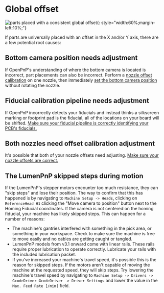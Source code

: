 # Global offset

![parts placed with a consistent global offset](img/global-offset.webp){: style="width:60%;margin-left:10%;"}

If parts are universally placed with an offset in the X and/or Y axis, there are a few potential root causes:

## Bottom camera position needs adjustment

If OpenPnP's understanding of where the bottom camera is located is incorrect, part placements can also be incorrect. Perform a [nozzle offset calibration](../calibration/6-nozzle-offset/index.md) on one nozzle, then immediately [set the bottom camera position](../calibration/7-bottom-camera-position/index.md) without rotating the nozzle.

## Fiducial calibration pipeline needs adjustment

If OpenPnP incorrectly detects your fiducials and instead thinks a silkscreen marking or footprint pad is the fiducial, all of the locations on your board will be shifted. [Make sure your fiducial pipeline is correctly identifying your PCB's fiducials.](../vision-pipeline-adjustment/3-pcb-fiducial-pipeline.md)

## Both nozzles need offset calibration adjustment

It's possible that both of your nozzle offsets need adjusting. [Make sure your nozzle offsets are correct.](../calibration/6-nozzle-offset/index.md)

## The LumenPnP skipped steps during motion

If the LumenPnP's stepper motors encounter too much resistance, they can "skip steps" and lose their position. The way to confirm that this has happened is by navigating to `Machine Setup -> Heads`, clicking on `ReferenceHead H1` clicking the "Move camera to position" button next to the Homing Fiducial coordinates. If the camera is not centered on the homing fiducial, your machine has likely skipped steps. This can happen for a number of reasons:

- The machine's gantries interfered with something in the pick area, or something in your workspace. Check to make sure the machine is free to move easily and no cables are getting caught or tangled.
- LumenPnP models from v3.1 onward come with linear rails. These rails require proper lubrication to operate correctly. Lubricate your rails with the included lubrication packet.
- If you've increased your machine's travel speed, it's possible this is the reason for skipped steps. If the motors aren't capable of moving the machine at the requested speed, they will skip steps. Try lowering the machine's travel speed by navigating to `Machine Setup -> Drivers -> GcodeDriver GcodeDriver -> Driver Settings` and lower the value in the `Max. Feed Rate [/min]` field.
